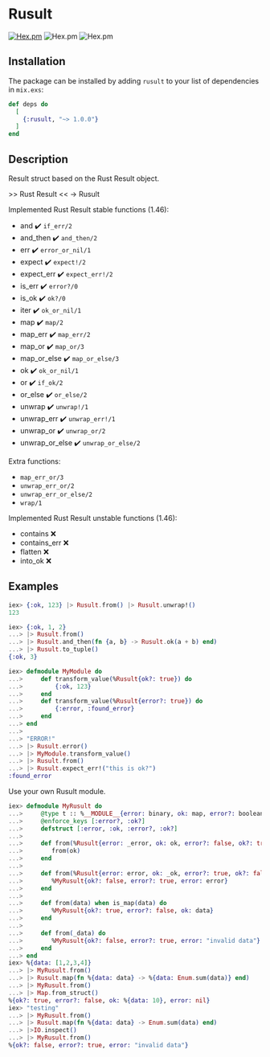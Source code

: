 # Rusult

[![Hex.pm](https://img.shields.io/hexpm/v/rusult)](https://hex.pm/packages/rusult)
![Hex.pm](https://img.shields.io/hexpm/l/rusult)
![Hex.pm](https://img.shields.io/hexpm/dt/rusult)

## Installation

The package can be installed by adding `rusult` to your list of dependencies in `mix.exs`:

```elixir
def deps do
  [
    {:rusult, "~> 1.0.0"}
  ]
end
```

## Description

Result struct based on the Rust Result object.
  
\>\> Rust Result << -> Rusult


Implemented Rust Result stable functions (1.46):

- and ✔️ `if_err/2`
- and_then ✔️ `and_then/2`
- err ✔️ `error_or_nil/1`
- expect ✔️ `expect!/2`
- expect_err ✔️ `expect_err!/2`
- is_err ✔️ `error?/0`
- is_ok ✔️ `ok?/0`
- iter ✔️ `ok_or_nil/1`
- map ✔️ `map/2`
- map_err ✔️ `map_err/2`
- map_or ✔️ `map_or/3`
- map_or_else ✔️ `map_or_else/3`
- ok ✔️ `ok_or_nil/1`
- or ✔️ `if_ok/2`
- or_else ✔️ `or_else/2`
- unwrap ✔️ `unwrap!/1`
- unwrap_err ✔️ `unwrap_err!/1`
- unwrap_or ✔️ `unwrap_or/2`
- unwrap_or_else ✔️ `unwrap_or_else/2`

Extra functions:

- `map_err_or/3`
- `unwrap_err_or/2`
- `unwrap_err_or_else/2`
- `wrap/1`

Implemented Rust Result unstable functions (1.46):

- contains ❌
- contains_err ❌
- flatten ❌
- into_ok ❌

## Examples

```elixir
iex> {:ok, 123} |> Rusult.from() |> Rusult.unwrap!()
123
```

```elixir
iex> {:ok, 1, 2}  
...> |> Rusult.from()
...> |> Rusult.and_then(fn {a, b} -> Rusult.ok(a + b) end)
...> |> Rusult.to_tuple()
{:ok, 3}
```

```elixir
iex> defmodule MyModule do
...>     def transform_value(%Rusult{ok?: true}) do
...>         {:ok, 123}
...>     end
...>     def transform_value(%Rusult{error?: true}) do
...>         {:error, :found_error}
...>     end
...> end
...>
...> "ERROR!"
...> |> Rusult.error()
...> |> MyModule.transform_value()
...> |> Rusult.from()
...> |> Rusult.expect_err!("this is ok?")
:found_error
```

Use your own Rusult module.

```elixir
iex> defmodule MyRusult do
...>     @type t :: %__MODULE__{error: binary, ok: map, error?: boolean, ok?: boolean}
...>     @enforce_keys [:error?, :ok?]
...>     defstruct [:error, :ok, :error?, :ok?] 
...>
...>     def from(%Rusult{error: _error, ok: ok, error?: false, ok?: true}) do
...>        from(ok)
...>     end
...>     
...>     def from(%Rusult{error: error, ok: _ok, error?: true, ok?: false}) do
...>        %MyRusult{ok?: false, error?: true, error: error}
...>     end
...>     
...>     def from(data) when is_map(data) do
...>        %MyRusult{ok?: true, error?: false, ok: data}
...>     end
...>
...>     def from(_data) do
...>        %MyRusult{ok?: false, error?: true, error: "invalid data"}
...>     end
...> end
iex> %{data: [1,2,3,4]}
...> |> MyRusult.from()
...> |> Rusult.map(fn %{data: data} -> %{data: Enum.sum(data)} end)
...> |> MyRusult.from()
...> |> Map.from_struct()
%{ok?: true, error?: false, ok: %{data: 10}, error: nil}
iex> "testing"
...> |> MyRusult.from()
...> |> Rusult.map(fn %{data: data} -> Enum.sum(data) end)
...> |>IO.inspect()
...> |> MyRusult.from()
%{ok?: false, error?: true, error: "invalid data"}
```


